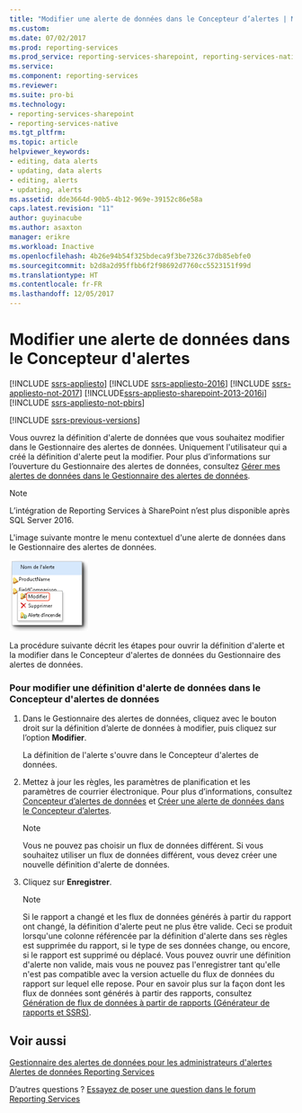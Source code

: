 ```yaml
---
title: "Modifier une alerte de données dans le Concepteur d’alertes | Microsoft Docs"
ms.custom: 
ms.date: 07/02/2017
ms.prod: reporting-services
ms.prod_service: reporting-services-sharepoint, reporting-services-native
ms.service: 
ms.component: reporting-services
ms.reviewer: 
ms.suite: pro-bi
ms.technology:
- reporting-services-sharepoint
- reporting-services-native
ms.tgt_pltfrm: 
ms.topic: article
helpviewer_keywords:
- editing, data alerts
- updating, data alerts
- editing, alerts
- updating, alerts
ms.assetid: dde3664d-90b5-4b12-969e-39152c86e58a
caps.latest.revision: "11"
author: guyinacube
ms.author: asaxton
manager: erikre
ms.workload: Inactive
ms.openlocfilehash: 4b26e94b54f325bdeca9f3be7326c37db85ebfe0
ms.sourcegitcommit: b2d8a2d95ffbb6f2f98692d7760cc5523151f99d
ms.translationtype: HT
ms.contentlocale: fr-FR
ms.lasthandoff: 12/05/2017
---
```

# <a name="edit-a-data-alert-in-alert-designer"></a>Modifier une alerte de données dans le Concepteur d'alertes

[!INCLUDE [ssrs-appliesto](../includes/ssrs-appliesto.md)] [!INCLUDE [ssrs-appliesto-2016](../includes/ssrs-appliesto-2016.md)] [!INCLUDE [ssrs-appliesto-not-2017](../includes/ssrs-appliesto-not-2017.md)] [!INCLUDE[ssrs-appliesto-sharepoint-2013-2016i](../includes/ssrs-appliesto-sharepoint-2013-2016.md)] [!INCLUDE [ssrs-appliesto-not-pbirs](../includes/ssrs-appliesto-not-pbirs.md)]

[!INCLUDE [ssrs-previous-versions](../includes/ssrs-previous-versions.md)]

Vous ouvrez la définition d'alerte de données que vous souhaitez modifier dans le Gestionnaire des alertes de données. Uniquement l'utilisateur qui a créé la définition d'alerte peut la modifier. Pour plus d’informations sur l’ouverture du Gestionnaire des alertes de données, consultez [Gérer mes alertes de données dans le Gestionnaire des alertes de données](../reporting-services/manage-my-data-alerts-in-data-alert-manager.md).

> [!NOTE]
> L’intégration de Reporting Services à SharePoint n’est plus disponible après SQL Server 2016.

 L'image suivante montre le menu contextuel d'une alerte de données dans le Gestionnaire des alertes de données.  
  
 ![Ouvrir le Concepteur d’alertes de données en cliquant sur Modifier](../reporting-services/media/rs-alertmanageriwopendesigner.gif "Ouvrir le Concepteur d’alertes de données en cliquant sur Modifier")  
  
 La procédure suivante décrit les étapes pour ouvrir la définition d'alerte et la modifier dans le Concepteur d'alertes de données du Gestionnaire des alertes de données.  
  
### <a name="to-edit-a-data-alert-definition-in-data-alert-designer"></a>Pour modifier une définition d'alerte de données dans le Concepteur d'alertes de données  
  
1.  Dans le Gestionnaire des alertes de données, cliquez avec le bouton droit sur la définition d’alerte de données à modifier, puis cliquez sur l’option **Modifier**.  
  
     La définition de l'alerte s'ouvre dans le Concepteur d'alertes de données.  
  
2.  Mettez à jour les règles, les paramètres de planification et les paramètres de courrier électronique. Pour plus d’informations, consultez [Concepteur d’alertes de données](../reporting-services/data-alert-designer.md) et [Créer une alerte de données dans le Concepteur d’alertes](../reporting-services/create-a-data-alert-in-data-alert-designer.md).  
  
    > [!NOTE]  
    >  Vous ne pouvez pas choisir un flux de données différent. Si vous souhaitez utiliser un flux de données différent, vous devez créer une nouvelle définition d'alerte de données.  
  
3.  Cliquez sur **Enregistrer**.  
  
    > [!NOTE]  
    >  Si le rapport a changé et les flux de données générés à partir du rapport ont changé, la définition d'alerte peut ne plus être valide. Ceci se produit lorsqu'une colonne référencée par la définition d'alerte dans ses règles est supprimée du rapport, si le type de ses données change, ou encore, si le rapport est supprimé ou déplacé. Vous pouvez ouvrir une définition d'alerte non valide, mais vous ne pouvez pas l'enregistrer tant qu'elle n'est pas compatible avec la version actuelle du flux de données du rapport sur lequel elle repose. Pour en savoir plus sur la façon dont les flux de données sont générés à partir des rapports, consultez [Génération de flux de données à partir de rapports &#40;Générateur de rapports et SSRS&#41;](../reporting-services/report-builder/generating-data-feeds-from-reports-report-builder-and-ssrs.md).  

## <a name="see-also"></a>Voir aussi

[Gestionnaire des alertes de données pour les administrateurs d'alertes](../reporting-services/data-alert-manager-for-alerting-administrators.md)   
[Alertes de données Reporting Services](../reporting-services/reporting-services-data-alerts.md)  

D’autres questions ? [Essayez de poser une question dans le forum Reporting Services](http://go.microsoft.com/fwlink/?LinkId=620231)
